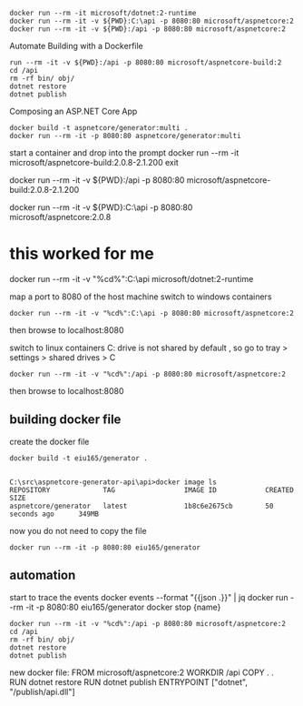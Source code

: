 
    docker run --rm -it microsoft/dotnet:2-runtime 
    docker run --rm -it -v ${PWD}:C:\api -p 8080:80 microsoft/aspnetcore:2  
    docker run --rm -it -v ${PWD}:/api -p 8080:80 microsoft/aspnetcore:2


Automate Building with a Dockerfile

    run --rm -it -v ${PWD}:/api -p 8080:80 microsoft/aspnetcore-build:2
    cd /api
    rm -rf bin/ obj/
    dotnet restore
    dotnet publish



Composing an ASP.NET Core App

    docker build -t aspnetcore/generator:multi . 
    docker run --rm -it -p 8080:80 aspnetcore/generator:multi


start a container and drop into the prompt
    docker run --rm -it microsoft/aspnetcore-build:2.0.8-2.1.200
    exit


docker run --rm -it -v ${PWD}:/api -p 8080:80 microsoft/aspnetcore-build:2.0.8-2.1.200

docker run --rm -it -v ${PWD}:C:\api -p 8080:80 microsoft/aspnetcore:2.0.8 


# this worked for me

docker run --rm -it -v "%cd%":C:\api microsoft/dotnet:2-runtime 

map a port to 8080 of the host machine
switch to windows containers

    docker run --rm -it -v "%cd%":C:\api -p 8080:80 microsoft/aspnetcore:2 
then browse to localhost:8080

switch to linux containers
C: drive is not shared by default , so go to tray > settings > shared drives > C

    docker run --rm -it -v "%cd%":/api -p 8080:80 microsoft/aspnetcore:2 
then browse to localhost:8080

## building docker file 
create the docker file 

    docker build -t eiu165/generator .    
 

    C:\src\aspnetcore-generator-api\api>docker image ls
    REPOSITORY             TAG                 IMAGE ID            CREATED             SIZE
    aspnetcore/generator   latest              1b8c6e2675cb        50 seconds ago      349MB 

now you do not need to copy the file 

    docker run --rm -it -p 8080:80 eiu165/generator 



## automation 

start to trace the events
    docker events --format "{{json .}}" | jq
    docker run --rm -it -p 8080:80 eiu165/generator 
    docker stop {name}


    docker run --rm -it -v "%cd%":/api -p 8080:80 microsoft/aspnetcore:2 
    cd /api
    rm -rf bin/ obj/
    dotnet restore
    dotnet publish


new docker file: 
    FROM microsoft/aspnetcore:2 
    WORKDIR /api 
    COPY . .   
    RUN dotnet restore 
    RUN dotnet publish
    ENTRYPOINT ["dotnet", "/publish/api.dll"]


